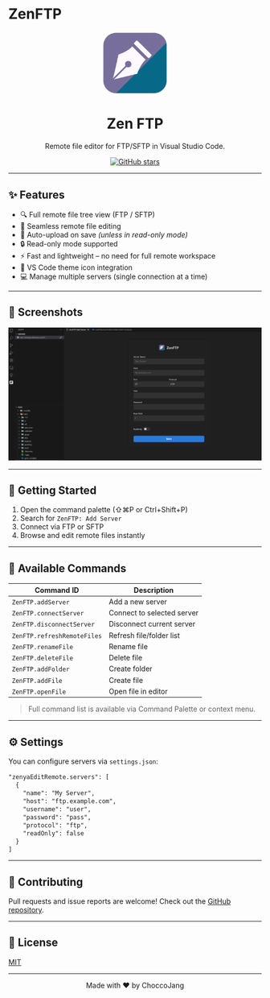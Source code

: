 # ZenFTP

<p align="center">
  <img src="https://raw.githubusercontent.com/ChoccoJang/ZenFTP/main/resources/icon.png" width="128" alt="ZenFTP" />
</p>

<h1 align="center">Zen FTP</h1>

<p align="center">
    Remote file editor for FTP/SFTP in Visual Studio Code.
</p>

<p align="center">
  <a href="https://github.com/ChoccoJang/ZenFTP">
    <img src="https://img.shields.io/github/stars/ChoccoJang/ZenFTP?style=social" alt="GitHub stars" />
  </a>
</p>

---

## ✨ Features

* 🔍 Full remote file tree view (FTP / SFTP)
* 📡 Seamless remote file editing
* 💾 Auto-upload on save *(unless in read-only mode)*
* 🔒 Read-only mode supported
* ⚡️ Fast and lightweight – no need for full remote workspace
* 🧠 VS Code theme icon integration
* 💻 Manage multiple servers (single connection at a time)

---

## 📸 Screenshots

<img src="https://raw.githubusercontent.com/ChoccoJang/ZenFTP/main/resources/screenshot.png" alt="ZenFTP Screenshot" width="800" />

---

## 🚀 Getting Started

1. Open the command palette (⇧⌘P or Ctrl+Shift+P)
2. Search for `ZenFTP: Add Server`
3. Connect via FTP or SFTP
4. Browse and edit remote files instantly

---

## 🔧 Available Commands

| Command ID                  | Description                |
| --------------------------- | -------------------------- |
| `ZenFTP.addServer`          | Add a new server           |
| `ZenFTP.connectServer`      | Connect to selected server |
| `ZenFTP.disconnectServer`   | Disconnect current server  |
| `ZenFTP.refreshRemoteFiles` | Refresh file/folder list   |
| `ZenFTP.renameFile`         | Rename file                |
| `ZenFTP.deleteFile`         | Delete file                |
| `ZenFTP.addFolder`          | Create folder              |
| `ZenFTP.addFile`            | Create file                |
| `ZenFTP.openFile`           | Open file in editor        |

> Full command list is available via Command Palette or context menu.

---

## ⚙️ Settings

You can configure servers via `settings.json`:

```jsonc
"zenyaEditRemote.servers": [
  {
    "name": "My Server",
    "host": "ftp.example.com",
    "username": "user",
    "password": "pass",
    "protocol": "ftp",
    "readOnly": false
  }
]
```

---

## 🤝 Contributing

Pull requests and issue reports are welcome!
Check out the [GitHub repository](https://github.com/ChoccoJang/ZenFTP).

---

## 📄 License

[MIT](LICENSE)

---

<p align="center">
  Made with ❤️ by ChoccoJang
</p>
